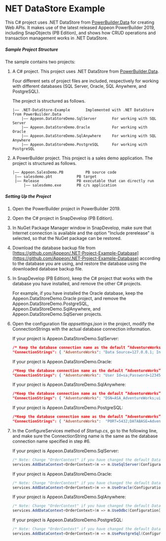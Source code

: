 # <b>NET DataStore Example</b>

This C# project uses .NET DataStore from [PowerBuilder.Data](<https://www.nuget.org/packages/PowerBuilder.Data/>) for creating Web APIs.  It makes use of the latest released Appeon PowerBuilder 2019, including SnapObjects (PB Edition), and shows how CRUD operations and transaction management works in .NET DataStore.

##### Sample Project Structure

The sample contains two projects: 

1. A C# project. This project uses .NET DataStore from [PowerBuilder.Data](<https://www.nuget.org/packages/PowerBuilder.Data/>). 

   Four different sets of project files are included, respectively for working with different databases (SQL Server, Oracle, SQL Anywhere, and PostgreSQL).

   The project is structured as follows.

   ```
   |—— .NET-DataStore-Example		Implemented with .NET DataStore from PowerBuilder.Data
       |—— Appeon.DataStoreDemo.SqlServer       For working with SQL Server
       |—— Appeon.DataStoreDemo.Oracle          For working with Oracle
       |—— Appeon.DataStoreDemo.SqlAnywhere     For working with SQL Anywhere
       |—— Appeon.DataStoreDemo.PostgreSQL      For working with PostgreSQL
   ```

2. A PowerBuilder project. This project is a sales demo application. The project is structured as follows.

   ```
   |—— Appeon.SalesDemo.PB			PB source code
   	|—— salesdemo.pbt			PB target
   	|—— Release					PB executable that can directly run
   		|—— salesdemo.exe		PB c/s application
   ```

##### Setting Up the Project

1. Open the PowerBuilder project in PowerBuilder 2019.

2. Open the C# project in SnapDevelop (PB Edition). 

3. In NuGet Package Manager window in SnapDevelop, make sure that Internet connection is available and the option "Include prerelease" is selected, so that the NuGet package can be restored.

4. Download the database backup file from [https://github.com/Appeon/.NET-Project-Example-Database](https://github.com/Appeon/.NET-Project-Example-Database) according to the database you are using, and restore the database using the downloaded database backup file.

5. In SnapDevelop (PB Edition), keep the C# project that works with the database you have installed, and remove the other C# projects. 

   For example, if you have installed the Oracle database, keep the Appeon.DataStoreDemo.Oracle project, and remove the Appeon.DataStoreDemo.PostgreSQL, Appeon.DataStoreDemo.SqlAnywhere, and Appeon.DataStoreDemo.SqlServer projects.

6. Open the configuration file *appsettings.json* in the project, modify the ConnectionStrings with the actual database connection information. 

   If your project is Appeon.DataStoreDemo.SqlServer:

   ```json
   /* Keep the database connection name as the default “AdventureWorks” or change it to a name you prefer to use, and change the Data Source, User ID, Password and Initial Catalog according to the actual settings */
   "ConnectionStrings": { "AdventureWorks": "Data Source=127.0.0.1; Initial Catalog=AdventureWorks; Integrated Security=False; User ID=sa; Password=123456; Connect Timeout=15; Encrypt=False; TrustServerCertificate=True; ApplicationIntent=ReadWrite;MultiSubnetFailover= False; Pooling=true; Max Pool Size=2;"  } 
   ```

   If your project is Appeon.DataStoreDemo.Oracle:

   ```json
   /*Keep the database connection name as the default “AdventureWorks” or change it to a name you prefer to use, and change the HOST, User ID, Password to the actual settings*/
   "ConnectionStrings": { "AdventureWorks": "User Id=sa;Password=123456; Data Source=(DESCRIPTIOn=(ADDRESS=(PROTOCOL=Tcp)(HOST=127.0.0.1)(PORT=1521))(CONNECT_DATA=(SERVICE_NAME=ADVENTUREWORKS)));"  }   
   ```
   If your project is Appeon.DataStoreDemo.SqlAnywhere:

   ```json
   /*Keep the database connection name as the default “AdventureWorks” or change it to a name you prefer to use, and change the uid, pwd to the actual settings */
   "ConnectionStrings": { "AdventureWorks": "DSN=ASA_AdventureWorks;uid=sa;pwd=123456"  } 
   ```

   If your project is Appeon.DataStoreDemo.PostgreSQL:

   ```json
   /*Keep the database connection name as the default “AdventureWorks” or change it to a name //you prefer to use, and change the HOST, User ID, Password to the actual settings  */
   "ConnectionStrings": { "AdventureWorks":  "PORT=5432;DATABASE=AdventureWorks;HOST=127.0.0.1;PASSWORD=sa;USER ID=123456"  } 
   ```

7. In the ConfigureServices method of *Startup.cs*, go to the following line, and make sure the ConnectionString name is the same as the database connection name specified in step #6.

   If your project is Appeon.DataStoreDemo.SqlServer:

   ```C#
   /* Note: Change "OrderContext" if you have changed the default DataContext file name; change the "AdventureWorks" if you have changed the database connection name in appsettings.json */
   services.AddDataContext<OrderContext>(m => m.UseSqlServer(Configuration["ConnectionStrings:AdventureWorks"])); 
   ```

   If your project is Appeon.DataStoreDemo.Oracle:

   ```C#
   /* Note: Change "OrderContext" if you have changed the default DataContext file name; change the "AdventureWorks" if you have changed the database connection name in appsettings.json */
   services.AddDataContext<OrderContext>(m => m.UseOracle(Configuration["ConnectionStrings:AdventureWorks"]));  
   ```

   If your project is Appeon.DataStoreDemo.SqlAnywhere:

   ```C#
   /* Note: Change "OrderContext" if you have changed the default DataContext file name; change the "AdventureWorks" if you have changed the database connection name in appsettings.json */
   services.AddDataContext<OrderContext>(m => m.UseOdbc(Configuration["ConnectionStrings:AdventureWorks"])); 
   ```

   If your project is Appeon.DataStoreDemo.PostgreSQL:

   ```C#
   /* Note: Change "OrderContext" if you have changed the default DataContext file name; change the "AdventureWorks" if you have changed the database connection name in appsettings.json */
   services.AddDataContext<OrderContext>(m => m.UsePostgreSql(Configuration["ConnectionStrings:AdventureWorks"])); 
   ```
